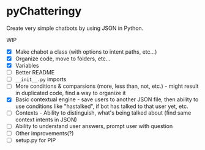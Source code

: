 # pyChatteringy
Create very simple chatbots by using JSON in Python.

WIP

- [x] Make chabot a class (with options to intent paths, etc...)
- [x] Organize code, move to folders, etc...
- [x] Variables
- [ ] Better README
- [ ] `__init__.py` imports
- [ ] More conditions & comparsions (more, less than, not, etc.) - might result in duplicated code, find a way to organize it
- [x] Basic contextual engine - save users to another JSON file, then ability to use conditions like "hastalked", if bot has talked to that user yet, etc.
- [ ] Contexts - Ability to distinguish, what's being talked about (find same context intents in JSON)
- [ ] Ability to understand user answers, prompt user with question
- [ ] Other improvements(?)
- [ ] setup.py for PIP

